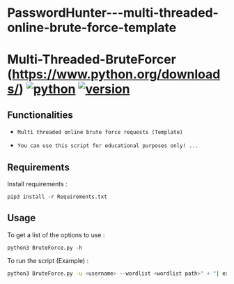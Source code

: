 # PasswordHunter---multi-threaded-online-brute-force-template
# Multi-Threaded-BruteForcer (https://www.python.org/downloads/)  [![python](https://img.shields.io/badge/Python-3-green.svg?style=style=flat-square)](https://www.python.org/downloads/)  [![version](https://img.shields.io/badge/Version-Beta-blue.svg?style=style=flat-square)](https://twitter.com/nas_bench)


## Functionalities

* ```Multi threaded online brute force requests (Template)```

* ```You can use this script for educational purposes only! ...  ```

## Requirements

Install requirements :

```
pip3 install -r Requirements.txt
```

## Usage

To get a list of the options to use :

```
python3 BruteForce.py -h
```

To run the script (Example) :

```bash
python3 BruteForce.py -u <username> --wordlist <wordlist path>" + "| example: BruteForce.py -u bf@pt-mastermind.info -url https://127.0.0.1/login.php --wordlist wordlists/pass.txt
```
